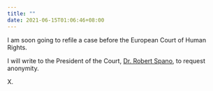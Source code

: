 ```yaml
---
title: ""
date: 2021-06-15T01:06:46+08:00
---
```


I am soon going to refile a case before the European Court of Human Rights.

I will write to the President of the Court, [Dr. Robert Spano](https://www.robert-spano.com), to request anonymity.

X.
